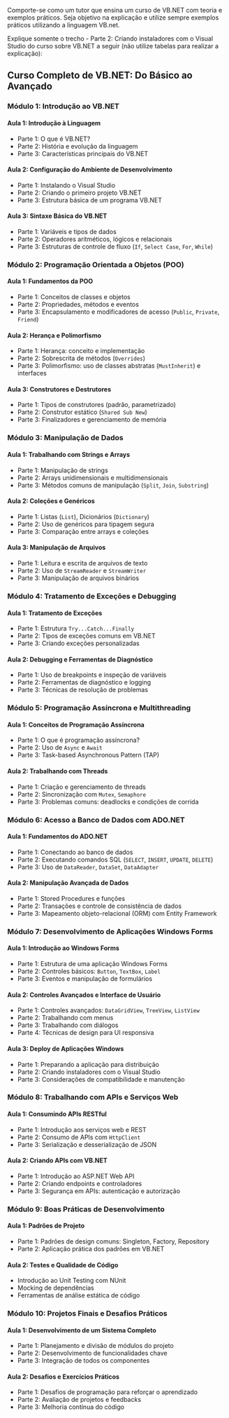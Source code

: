 Comporte-se como um tutor que ensina um curso de VB.NET com teoria e exemplos práticos.
Seja objetivo na explicação e utilize sempre exemplos práticos utilizando a linguagem VB.net.

Explique somente o trecho 
    - Parte 2: Criando instaladores com o Visual Studio
do curso sobre VB.NET a seguir (não utilize tabelas para realizar a explicação):

## Curso Completo de VB.NET: Do Básico ao Avançado

### **Módulo 1: Introdução ao VB.NET**

#### Aula 1: Introdução à Linguagem

- Parte 1: O que é VB.NET?
- Parte 2: História e evolução da linguagem
- Parte 3: Características principais do VB.NET

#### Aula 2: Configuração do Ambiente de Desenvolvimento

- Parte 1: Instalando o Visual Studio
- Parte 2: Criando o primeiro projeto VB.NET
- Parte 3: Estrutura básica de um programa VB.NET

#### Aula 3: Sintaxe Básica do VB.NET

- Parte 1: Variáveis e tipos de dados
- Parte 2: Operadores aritméticos, lógicos e relacionais
- Parte 3: Estruturas de controle de fluxo (`If`, `Select Case`, `For`, `While`)

### **Módulo 2: Programação Orientada a Objetos (POO)**

#### Aula 1: Fundamentos da POO

- Parte 1: Conceitos de classes e objetos
- Parte 2: Propriedades, métodos e eventos
- Parte 3: Encapsulamento e modificadores de acesso (`Public`, `Private`, `Friend`)

#### Aula 2: Herança e Polimorfismo

- Parte 1: Herança: conceito e implementação
- Parte 2: Sobrescrita de métodos (`Overrides`)
- Parte 3: Polimorfismo: uso de classes abstratas (`MustInherit`) e interfaces

#### Aula 3: Construtores e Destrutores

- Parte 1: Tipos de construtores (padrão, parametrizado)
- Parte 2: Construtor estático (`Shared Sub New`)
- Parte 3: Finalizadores e gerenciamento de memória

### **Módulo 3: Manipulação de Dados**

#### Aula 1: Trabalhando com Strings e Arrays

- Parte 1: Manipulação de strings
- Parte 2: Arrays unidimensionais e multidimensionais
- Parte 3: Métodos comuns de manipulação (`Split`, `Join`, `Substring`)

#### Aula 2: Coleções e Genéricos

- Parte 1: Listas (`List`), Dicionários (`Dictionary`)
- Parte 2: Uso de genéricos para tipagem segura
- Parte 3: Comparação entre arrays e coleções

#### Aula 3: Manipulação de Arquivos

- Parte 1: Leitura e escrita de arquivos de texto
- Parte 2: Uso de `StreamReader` e `StreamWriter`
- Parte 3: Manipulação de arquivos binários

### **Módulo 4: Tratamento de Exceções e Debugging**

#### Aula 1: Tratamento de Exceções

- Parte 1: Estrutura `Try...Catch...Finally`
- Parte 2: Tipos de exceções comuns em VB.NET
- Parte 3: Criando exceções personalizadas

#### Aula 2: Debugging e Ferramentas de Diagnóstico

- Parte 1: Uso de breakpoints e inspeção de variáveis
- Parte 2: Ferramentas de diagnóstico e logging
- Parte 3: Técnicas de resolução de problemas

### **Módulo 5: Programação Assíncrona e Multithreading**

#### Aula 1: Conceitos de Programação Assíncrona

- Parte 1: O que é programação assíncrona?
- Parte 2: Uso de `Async` e `Await`
- Parte 3: Task-based Asynchronous Pattern (TAP)

#### Aula 2: Trabalhando com Threads

- Parte 1: Criação e gerenciamento de threads
- Parte 2: Sincronização com `Mutex`, `Semaphore`
- Parte 3: Problemas comuns: deadlocks e condições de corrida

### **Módulo 6: Acesso a Banco de Dados com ADO.NET**

#### Aula 1: Fundamentos do ADO.NET

- Parte 1: Conectando ao banco de dados
- Parte 2: Executando comandos SQL (`SELECT`, `INSERT`, `UPDATE`, `DELETE`)
- Parte 3: Uso de `DataReader`, `DataSet`, `DataAdapter`

#### Aula 2: Manipulação Avançada de Dados

- Parte 1: Stored Procedures e funções
- Parte 2: Transações e controle de consistência de dados
- Parte 3: Mapeamento objeto-relacional (ORM) com Entity Framework

### **Módulo 7: Desenvolvimento de Aplicações Windows Forms**

#### Aula 1: Introdução ao Windows Forms

- Parte 1: Estrutura de uma aplicação Windows Forms
- Parte 2: Controles básicos: `Button`, `TextBox`, `Label`
- Parte 3: Eventos e manipulação de formulários

#### Aula 2: Controles Avançados e Interface de Usuário

- Parte 1: Controles avançados: `DataGridView`, `TreeView`, `ListView`
- Parte 2: Trabalhando com menus
- Parte 3: Trabalhando com diálogos
- Parte 4: Técnicas de design para UI responsiva

#### Aula 3: Deploy de Aplicações Windows

- Parte 1: Preparando a aplicação para distribuição
- Parte 2: Criando instaladores com o Visual Studio
    <!-- ************************************************************************************ continuar aqui  --> 
- Parte 3: Considerações de compatibilidade e manutenção

### **Módulo 8: Trabalhando com APIs e Serviços Web**

#### Aula 1: Consumindo APIs RESTful

- Parte 1: Introdução aos serviços web e REST
- Parte 2: Consumo de APIs com `HttpClient`
- Parte 3: Serialização e desserialização de JSON

#### Aula 2: Criando APIs com VB.NET

- Parte 1: Introdução ao ASP.NET Web API
- Parte 2: Criando endpoints e controladores
- Parte 3: Segurança em APIs: autenticação e autorização

### **Módulo 9: Boas Práticas de Desenvolvimento**

#### Aula 1: Padrões de Projeto

- Parte 1: Padrões de design comuns: Singleton, Factory, Repository
- Parte 2: Aplicação prática dos padrões em VB.NET

#### Aula 2: Testes e Qualidade de Código

- Introdução ao Unit Testing com NUnit
- Mocking de dependências
- Ferramentas de análise estática de código

### **Módulo 10: Projetos Finais e Desafios Práticos**

#### Aula 1: Desenvolvimento de um Sistema Completo

- Parte 1: Planejamento e divisão de módulos do projeto
- Parte 2: Desenvolvimento de funcionalidades chave
- Parte 3: Integração de todos os componentes

#### Aula 2: Desafios e Exercícios Práticos

- Parte 1: Desafios de programação para reforçar o aprendizado
- Parte 2: Avaliação de projetos e feedbacks
- Parte 3: Melhoria contínua do código
